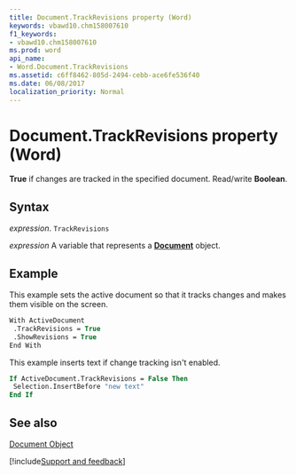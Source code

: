 ```yaml
---
title: Document.TrackRevisions property (Word)
keywords: vbawd10.chm158007610
f1_keywords:
- vbawd10.chm158007610
ms.prod: word
api_name:
- Word.Document.TrackRevisions
ms.assetid: c6ff8462-805d-2494-cebb-ace6fe536f40
ms.date: 06/08/2017
localization_priority: Normal
---
```



# Document.TrackRevisions property (Word)

 **True** if changes are tracked in the specified document. Read/write **Boolean**.


## Syntax

_expression_. `TrackRevisions`

_expression_ A variable that represents a **[Document](Word.Document.md)** object.


## Example

This example sets the active document so that it tracks changes and makes them visible on the screen.


```vb
With ActiveDocument 
 .TrackRevisions = True 
 .ShowRevisions = True 
End With
```

This example inserts text if change tracking isn't enabled.




```vb
If ActiveDocument.TrackRevisions = False Then 
 Selection.InsertBefore "new text" 
End If
```


## See also


[Document Object](Word.Document.md)

[!include[Support and feedback](~/includes/feedback-boilerplate.md)]